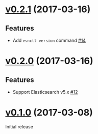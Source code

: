# [v0.2.1](https://github.com/dtan4/esnctl/releases/tag/v0.2.1) (2017-03-16)

## Features

- Add `esnctl version` command [#14](https://github.com/dtan4/esnctl/pull/14)

# [v0.2.0](https://github.com/dtan4/esnctl/releases/tag/v0.2.0) (2017-03-16)

## Features

- Support Elasticsearch v5.x [#12](https://github.com/dtan4/esnctl/pull/12)

# [v0.1.0](https://github.com/dtan4/esnctl/releases/tag/v0.1.0) (2017-03-08)

Initial release
